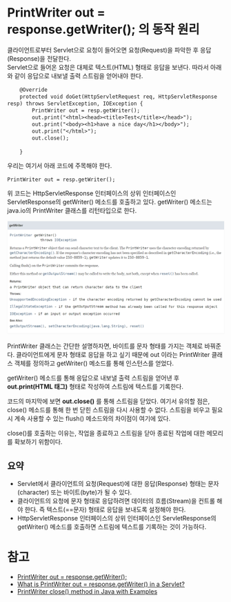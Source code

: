 # PrintWriter out = response.getWriter(); 의 동작 원리

클라이언트로부터 Servlet으로 요청이 들어오면 요청(Request)을 파악한 후 응답(Response)을 전달한다.  
Servlet으로 들어온 요청은 대체로 텍스트(HTML) 형태로 응답을 보낸다. 따라서 아래와 같이 응답으로 내보낼 출력 스트림을 얻어내야 한다. 

```
	@Override
	protected void doGet(HttpServletRequest req, HttpServletResponse resp) throws ServletException, IOException {
		PrintWriter out = resp.getWriter();
		out.print("<html><head><title>Test</title></head>");
		out.print("<body><h1>have a nice day</h1></body>");
		out.print("</html>");
		out.close();
		
	}
```

우리는 여기서 아래 코드에 주목해야 한다.  

```
PrintWriter out = resp.getWriter();
```

위 코드는 HttpServletResponse 인터페이스의 상위 인터페이스인 ServletResponse의 getWriter() 메소드를 호출하고 있다. getWriter() 메소드는 java.io의 PrintWriter 클래스를 리턴타입으로 한다.

![getWriter 메소드](./image/getWriter_1.png)

PrintWriter 클래스는 간단한 설명하자면, 바이트를 문자 형태를 가지는 객체로 바꿔준다. 클라이언트에게 문자 형태로 응답을 하고 싶기 때문에 out 이라는 PrintWriter 클래스 객체를 정의하고 getWriter() 메소드를 통해 인스턴스를 얻었다.

getWriter() 메소드를 통해 응답으로 내보낼 출력 스트림을 얻어낸 후 **out.print(HTML 태그)** 형태로 작성하여 스트림에 텍스트를 기록한다.  

코드의 마지막에 보면 **out.close()** 를 통해 스트림을 닫았다. 여기서 유의할 점은, close() 메소드를 통해 한 번 닫힌 스트림을 다시 사용할 수 없다. 스트림을 비우고 필요 시 계속 사용할 수 있는 flush() 메소드와의 차이점이 여기에 있다.  

close()를 호출하는 이유는, 작업을 종료하고 스트림을 닫아 종료된 작업에 대한 메모리를 확보하기 위함이다.  

## 요약
- Servlet에서 클라이언트의 요청(Request)에 대한 응답(Response) 형태는 문자(character) 또는 바이트(byte)가 될 수 있다.
- 클라이언트의 요청에 문자 형태로 응답하려면 데이터의 흐름(Stream)을 컨트롤 해야 한다. 즉 텍스트(==문자) 형태로 응답을 보내도록 설정해야 한다.
-  HttpServletResponse 인터페이스의 상위 인터페이스인 ServletResponse의 getWriter() 메소드를 호출하면 스트림에 텍스트를 기록하는 것이 가능하다.

# 참고
* [PrintWriter out = response.getWriter();](https://m.blog.naver.com/PostView.naver?isHttpsRedirect=true&blogId=min_sub&logNo=80069919296)
* [What is PrintWriter out = response.getWriter() in a Servlet?](https://stackoverflow.com/questions/25780467/what-is-printwriter-out-response-getwriter-in-a-servlet)
* [PrintWriter close() method in Java with Examples](https://www.geeksforgeeks.org/printwriter-close-method-in-java-with-examples/)







